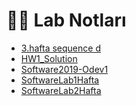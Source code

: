 # 👩‍🔬 Lab Notları

<!--Index-->

- [3.hafta sequence d](./3.hafta%20sequence%20d.pdf)
- [HW1_Solution](./HW1_Solution.pdf)
- [Software2019-Odev1](./Software2019-Odev1.pdf)
- [SoftwareLab1Hafta](./SoftwareLab1Hafta.pdf)
- [SoftwareLab2Hafta](./SoftwareLab2Hafta.pdf)

<!--Index-->
